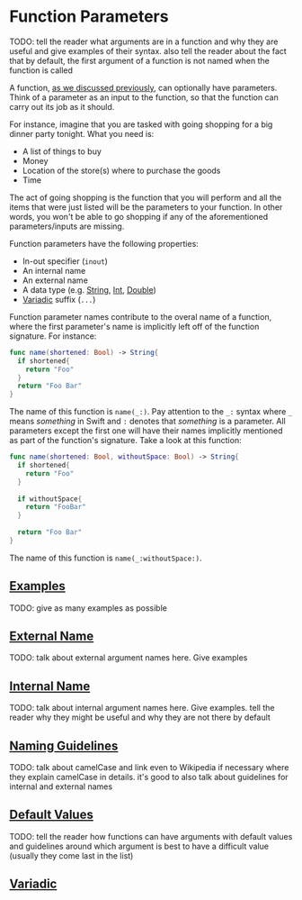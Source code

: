# Function Parameters

TODO: tell the reader what arguments are in a function and why they are useful and give examples of their syntax. also tell the reader about the fact that by default, the first argument of a function is not named when the function is called

A function, [as we discussed previously](functions.md), can optionally have parameters. Think of a parameter as an input to the function, so that the function can carry out its job as it should.

For instance, imagine that you are tasked with going shopping for a big dinner party tonight. What you need is:

* A list of things to buy
* Money
* Location of the store(s) where to purchase the goods
* Time

The act of going shopping is the function that you will perform and all the items that were just listed will be the parameters to your function. In other words, you won't be able to go shopping if any of the aforementioned parameters/inputs are missing.

Function parameters have the following properties:

* In-out specifier (`inout`)
* An internal name
* An external name
* A data type (e.g. [String](string.md), [Int](integer.md), [Double](double.md))
* [Variadic](#variadic) suffix (`...`)

Function parameter names contribute to the overal name of a function, where the first parameter's name is implicitly left off of the function signature. For instance:

```swift
func name(shortened: Bool) -> String{
  if shortened{
    return "Foo"
  }
  return "Foo Bar"
}
```

The name of this function is `name(_:)`. Pay attention to the `_:` syntax where `_` means _something_ in Swift and `:` denotes that _something_ is a parameter. All parameters except the first one will have their names implicitly mentioned as part of the function's signature. Take a look at this function:

```swift
func name(shortened: Bool, withoutSpace: Bool) -> String{
  if shortened{
    return "Foo"
  }
  
  if withoutSpace{
    return "FooBar"
  }
  
  return "Foo Bar"
}
```

The name of this function is `name(_:withoutSpace:)`.

## [Examples](#examples)

TODO: give as many examples as possible

## [External Name](#external-name)

TODO: talk about external argument names here. Give examples

## [Internal Name](#internal-name)

TODO: talk about internal argument names here. Give examples. tell the reader why they might be useful and why they are not there by default

## [Naming Guidelines](#naming-guidelines)
 
TODO: talk about camelCase and link even to Wikipedia if necessary where they explain camelCase in details. it's good to also talk about guidelines for internal and external names

## [Default Values](#default-values)

TODO: tell the reader how functions can have arguments with default values and guidelines around which argument is best to have a difficult value (usually they come last in the list)

## [Variadic](#variadic)


 

